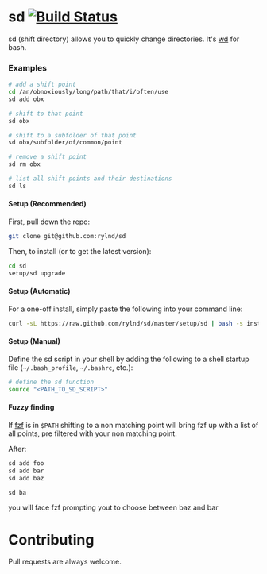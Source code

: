 # sd [![Build Status](https://travis-ci.org/rylnd/sd.png)](https://travis-ci.org/rylnd/sd)
sd (shift directory) allows you to quickly change directories.
It's [wd](https://github.com/mfaerevaag/wd) for bash.

### Examples
```bash
# add a shift point
cd /an/obnoxiously/long/path/that/i/often/use
sd add obx

# shift to that point
sd obx

# shift to a subfolder of that point
sd obx/subfolder/of/common/point

# remove a shift point
sd rm obx

# list all shift points and their destinations
sd ls
```

#### Setup (Recommended)
First, pull down the repo:
```bash
git clone git@github.com:rylnd/sd
```

Then, to install (or to get the latest version):
```bash
cd sd
setup/sd upgrade
```

#### Setup (Automatic)
For a one-off install, simply paste the following into your command line:
```bash
curl -sL https://raw.github.com/rylnd/sd/master/setup/sd | bash -s install
```

#### Setup (Manual)
Define the sd script in your shell by adding the following to a shell startup file (`~/.bash_profile`, `~/.bashrc`, etc.):
```bash
# define the sd function
source "<PATH_TO_SD_SCRIPT>"
```

#### Fuzzy finding
If [fzf](https://github.com/junegunn/fzf) is in `$PATH` shifting to a non matching point will bring fzf up with a list of all points, pre filtered with your non matching point. 

After:
```bash
sd add foo
sd add bar
sd add baz

sd ba
```
you will face fzf prompting yout to choose between baz and bar




# Contributing
Pull requests are always welcome.
